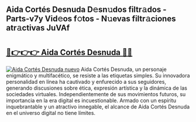 ## Aida Cortés Desnuda D𝚎sn𝚞dos filtr𝚊dos - Parts-v7y Vid𝚎os f𝚘tos - N𝚞evas filtr𝚊ciones atr𝚊ctivas JuVAf

# <h2><a href="http://mbbpde.tromn.icu/?c=Aida+Cort%c3%a9s+Desnuda">🔗👉👉👉 Aida Cortés Desnuda 🔗🔗</a></h2>

[![Aida Cortés Desnuda nuevo](https://i.imgur.com/pEAQMta.gif)](http://mbbpde.tromn.icu/?c=Aida+Cort%c3%a9s+Desnuda)
Aida Cortés Desnuda, un personaje enigmático y multifacético, se resiste a las etiquetas simples. Su innovadora personalidad en línea ha cautivado y enfurecido a sus seguidores, generando discusiones sobre ética, expresión artística y la dinámica de las sociedades virtuales. Independientemente de sus movimientos futuros, su importancia en la era digital es incuestionable. Armado con un espíritu inquebrantable y un atractivo innegable, el alcance de Aida Cortés Desnuda en el universo digital no tiene límites.
